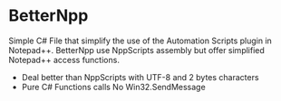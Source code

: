 # BetterNpp
Simple C# File that simplify the use of the Automation Scripts plugin in Notepad++.
BetterNpp use NppScripts assembly but offer simplified Notepad++ access functions.

* Deal better than NppScripts with UTF-8 and 2 bytes characters
* Pure C# Functions calls No Win32.SendMessage
